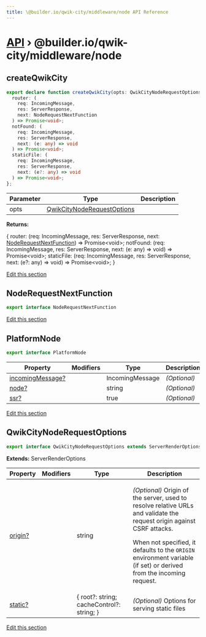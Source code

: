 ```yaml
---
title: \@builder.io/qwik-city/middleware/node API Reference
---
```


# [API](/api) &rsaquo; @builder.io/qwik-city/middleware/node

## createQwikCity

```typescript
export declare function createQwikCity(opts: QwikCityNodeRequestOptions): {
  router: (
    req: IncomingMessage,
    res: ServerResponse,
    next: NodeRequestNextFunction
  ) => Promise<void>;
  notFound: (
    req: IncomingMessage,
    res: ServerResponse,
    next: (e: any) => void
  ) => Promise<void>;
  staticFile: (
    req: IncomingMessage,
    res: ServerResponse,
    next: (e?: any) => void
  ) => Promise<void>;
};
```

| Parameter | Type                                                      | Description |
| --------- | --------------------------------------------------------- | ----------- |
| opts      | [QwikCityNodeRequestOptions](#qwikcitynoderequestoptions) |             |

**Returns:**

{ router: (req: IncomingMessage, res: ServerResponse, next: [NodeRequestNextFunction](#noderequestnextfunction)) =&gt; Promise&lt;void&gt;; notFound: (req: IncomingMessage, res: ServerResponse, next: (e: any) =&gt; void) =&gt; Promise&lt;void&gt;; staticFile: (req: IncomingMessage, res: ServerResponse, next: (e?: any) =&gt; void) =&gt; Promise&lt;void&gt;; }

[Edit this section](https://github.com/BuilderIO/qwik/tree/main/packages/qwik-city/middleware/node/index.ts)

## NodeRequestNextFunction

```typescript
export interface NodeRequestNextFunction
```

[Edit this section](https://github.com/BuilderIO/qwik/tree/main/packages/qwik-city/middleware/node/index.ts)

## PlatformNode

```typescript
export interface PlatformNode
```

| Property              | Modifiers | Type            | Description  |
| --------------------- | --------- | --------------- | ------------ |
| [incomingMessage?](#) |           | IncomingMessage | _(Optional)_ |
| [node?](#)            |           | string          | _(Optional)_ |
| [ssr?](#)             |           | true            | _(Optional)_ |

[Edit this section](https://github.com/BuilderIO/qwik/tree/main/packages/qwik-city/middleware/node/index.ts)

## QwikCityNodeRequestOptions

```typescript
export interface QwikCityNodeRequestOptions extends ServerRenderOptions
```

**Extends:** ServerRenderOptions

| Property     | Modifiers | Type                                      | Description                                                                                                                                                                                                                                                        |
| ------------ | --------- | ----------------------------------------- | ------------------------------------------------------------------------------------------------------------------------------------------------------------------------------------------------------------------------------------------------------------------ |
| [origin?](#) |           | string                                    | <p>_(Optional)_ Origin of the server, used to resolve relative URLs and validate the request origin against CSRF attacks.</p><p>When not specified, it defaults to the <code>ORIGIN</code> environment variable (if set) or derived from the incoming request.</p> |
| [static?](#) |           | { root?: string; cacheControl?: string; } | _(Optional)_ Options for serving static files                                                                                                                                                                                                                      |

[Edit this section](https://github.com/BuilderIO/qwik/tree/main/packages/qwik-city/middleware/node/index.ts)
